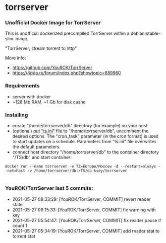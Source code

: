 # torrserver
### Unofficial Docker Image for TorrServer

This is unofficial dockerized precompiled TorrServer within a debian:stable-slim image.

"TorrServer, stream torrent to http"

More info:
- https://github.com/YouROK/TorrServer
- https://4pda.ru/forum/index.php?showtopic=889960

### Requirements

* server with docker
* ~128 Mb RAM, ~1 Gb for disk cashe 

### Installing

- сreate "/home/torrserver/db" directory (for example) on your host
- (optional) put ["ts.ini"](https://raw.githubusercontent.com/MrKsey/torrserver/master/ts.ini) file to "/home/torrserver/db", uncomment the desired options. The "cron_task" parameter (in the cron format) is used to start updates on a schedule. Parameters from "ts.ini" file overwrites the default parameters.
- connect host directory "/home/torrserver/db" to the container directory "/TS/db" and start container:
```
docker run --name torrserver -e TZ=Europe/Moscow -d --restart=always --net=host -v /home/torrserver/db:/TS/db ksey/torrserver
```















































































































































































# #
### YouROK/TorrServer last 5 commits:
* 2021-05-27 09:33:29: [YouROK/TorrServer, COMMIT] revert reader state
* 2021-05-27 08:15:33: [YouROK/TorrServer, COMMIT] fix warning with key
* 2021-05-27 05:54:47: [YouROK/TorrServer, COMMIT] fix reader pause if count 1
* 2021-05-27 05:34:19: [YouROK/TorrServer, COMMIT] add reader stat to torrent stat
